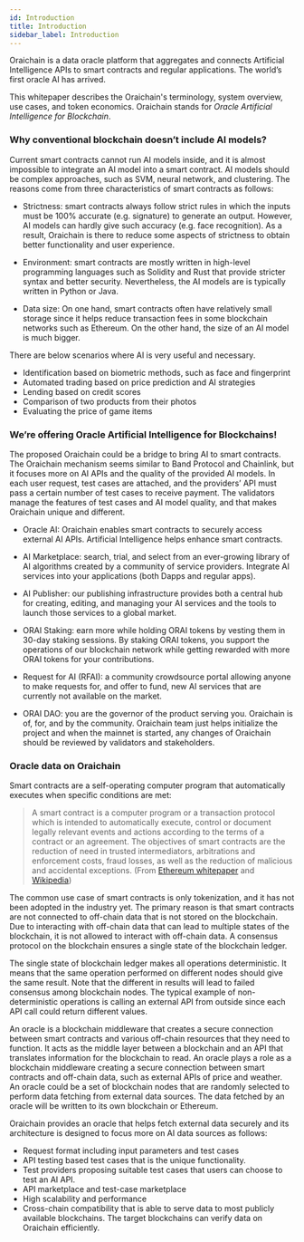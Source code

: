 ```yaml
---
id: Introduction
title: Introduction
sidebar_label: Introduction
---
```


Oraichain is a data oracle platform that aggregates and connects Artificial Intelligence APIs to smart contracts and regular applications. The world’s first oracle AI has arrived.

This whitepaper describes the Oraichain's terminology, system overview, use cases, and token economics. Oraichain stands for *Oracle Artificial Intelligence for Blockchain*.

### Why conventional blockchain doesn’t include AI models?
Current smart contracts cannot run AI models inside, and it is almost impossible to integrate an AI model into a smart contract. AI models should be complex approaches, such as SVM, neural network, and clustering. The reasons come from three characteristics of smart contracts as follows:

- Strictness: smart contracts always follow strict rules in which the inputs must be 100% accurate (e.g. signature) to generate an output. However, AI models can hardly give such accuracy (e.g. face recognition). As a result, Oraichain is there to reduce some aspects of strictness to obtain better functionality and user experience.

- Environment: smart contracts are mostly written in high-level programming languages such as Solidity and Rust that provide stricter syntax and better security. Nevertheless, the AI models are is typically written in Python or Java.

- Data size: On one hand, smart contracts often have relatively small storage since it helps reduce transaction fees in some blockchain networks such as Ethereum. On the other hand, the size of an AI model is much bigger.

There are below scenarios where AI is very useful and necessary.
- Identification based on biometric methods, such as face and fingerprint
- Automated trading based on price prediction and AI strategies
- Lending based on credit scores
- Comparison of two products from their photos
- Evaluating the price of game items

### We’re offering Oracle Artificial Intelligence for Blockchains!
The proposed Oraichain could be a bridge to bring AI to smart contracts. The Oraichain mechanism seems similar to Band Protocol and Chainlink, but it focuses more on AI APIs and the quality of the provided AI models. In each user request, test cases are attached, and the providers’ API must pass a certain number of test cases to receive payment. The validators manage the features of test cases and AI model quality, and that makes Oraichain unique and different.

- Oracle AI: Oraichain enables smart contracts to securely access external AI APIs. Artificial Intelligence helps enhance smart contracts.

- AI Marketplace: search, trial, and select from an ever-growing library of AI algorithms created by a community of service providers. Integrate AI services into your applications (both Dapps and regular apps).

- AI Publisher: our publishing infrastructure provides both a central hub for creating, editing, and managing your AI services and the tools to launch those services to a global market.

- ORAI Staking: earn more while holding ORAI tokens by vesting them in 30-day staking sessions. By staking ORAI tokens, you support the operations of our blockchain network while getting rewarded with more ORAI tokens for your contributions.

- Request for AI (RFAI): a community crowdsource portal allowing anyone to make requests for, and offer to fund, new AI services that are currently not available on the market.

- ORAI DAO: you are the governor of the product serving you. Oraichain is of, for, and by the community. Oraichain team just helps initialize the project and when the mainnet is started, any changes of Oraichain should be reviewed by validators and stakeholders.

### Oracle data on Oraichain
Smart contracts are a self-operating computer program that automatically executes when specific conditions are met:
>A smart contract is a computer program or a transaction protocol which is intended to automatically execute, control or document legally relevant events and actions according to the terms of a contract or an agreement. The objectives of smart contracts are the reduction of need in trusted intermediators, arbitrations and enforcement costs, fraud losses, as well as the reduction of malicious and accidental exceptions. (From [Ethereum whitepaper](https://ethereum.org/en/whitepaper) and [Wikipedia](https://en.wikipedia.org/wiki/Smart_contract))

The common use case of smart contracts is only tokenization, and it has not been adopted in the industry yet. The primary reason is that smart contracts are not connected to off-chain data that is not stored on the blockchain. Due to interacting with off-chain data that can lead to multiple states of the blockchain, it is not allowed to interact with off-chain data. A consensus protocol on the blockchain ensures a single state of the blockchain ledger.

The single state of blockchain ledger makes all operations deterministic. It means that the same operation performed on different nodes should give the same result. Note that the different in results will lead to failed consensus among blockchain nodes. The typical example of non-deterministic operations is calling an external API from outside since each API call could return different values.

An oracle is a blockchain middleware that creates a secure connection between smart contracts and various off-chain resources that they need to function. It acts as the middle layer between a blockchain and an API that translates information for the blockchain to read.
An oracle plays a role as a blockchain middleware creating a secure connection between smart contracts and off-chain data, such as external APIs of price and weather. An oracle could be a set of blockchain nodes that are randomly selected to perform data fetching from external data sources. The data fetched by an oracle will be written to its own blockchain or Ethereum.

Oraichain provides an oracle that helps fetch external data securely and its architecture is designed to focus more on AI data sources as follows:
- Request format including input parameters and test cases
- API testing based test cases that is the unique functionality.
- Test providers proposing suitable test cases that users can choose to test an AI API.
- API marketplace and test-case marketplace
- High scalability and performance
- Cross-chain compatibility that is able to serve data to most publicly available blockchains. The target blockchains can verify data on Oraichain efficiently.
